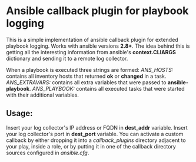 # Ansible callback plugin for playbook logging
This is a simple implementation of ansible callback plugin for extended playbook logging.
Works with ansible versions **2.8+**.
The idea behind this is getting all the interesting information from ansible's **context.CLIARGS** dictionary and sending it to a remote log collector.

When a playbook is executed three strings are formed:
_ANS_HOSTS:_ contains all inventory hosts that returned **ok** or **changed** in a task.
_ANS_EXTRAVARS:_ contains all extra variables that were passed to **ansible-playbook**.
_ANS_PLAYBOOK:_ contains all executed tasks that were started with their additional variables.

## Usage:
Insert your log collector's IP address or FQDN in **dest_addr** variable.
Insert your log collector's port in **dest_port** variable.
You can activate a custom callback by either dropping it into a _callback_plugins_ directory adjacent to your play, inside a role, or by putting it in one of the callback directory sources configured in _ansible.cfg_.
